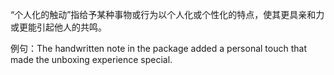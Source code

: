 “个人化的触动”指给予某种事物或行为以个人化或个性化的特点，使其更具亲和力或更能引起他人的共鸣。 

例句：The handwritten note in the package added a personal touch that made the unboxing experience special.